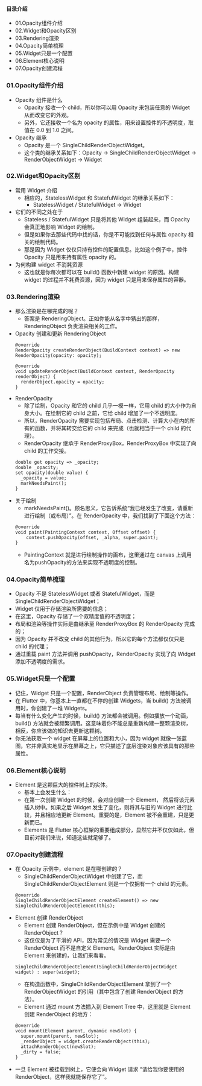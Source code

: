 #### 目录介绍
- 01.Opacity组件介绍
- 02.Widget和Opacity区别
- 03.Rendering渲染
- 04.Opacity简单梳理
- 05.Widget只是一个配置
- 06.Element核心说明
- 07.Opacity创建流程


### 01.Opacity组件介绍
- Opacity 组件是什么
    - Opacity 接收一个 child，所以你可以用 Opacity 来包装任意的 Widget 从而改变它的外观。
    - 另外，它还接收一个名为 opacity 的属性，用来设置控件的不透明度，取值在 0.0 到 1.0 之间。
- Opacity 继承
    - Opacity 是一个 SingleChildRenderObjectWidget。
    - 这个类的继承关系如下：Opacity → SingleChildRenderObjectWidget → RenderObjectWidget → Widget


### 02.Widget和Opacity区别
- 常用 Widget 介绍
    - 相应的，StatelessWidget 和 StatefulWidget 的继承关系如下：
        - StatelessWidget / StatefulWidget → Widget
- 它们的不同之处在于
    - Stateless / StatefulWidget 只是将其他 Widget 组装起来，而 Opacity 会真正地影响 Widget 的绘制。
    - 但是如果你去那些代码中找的话，你是不可能找到任何与属性 opacity 相关的绘制代码。
    - 那是因为 Widget 仅仅只持有控件的配置信息。比如这个例子中，控件  Opacity 只是用来持有属性 opacity 的。
- 为何构建 widget 不消耗资源
    - 这也就是你每次都可以在 build() 函数中新建 widget 的原因。构建 widget 的过程并不耗费资源，因为 widget 只是用来保存属性的容器。


### 03.Rendering渲染
- 那么渲染是在哪完成的呢？
    - 答案是 RenderingObject。正如你能从名字中猜出的那样，RenderingObject 负责渲染相关的工作。
- Opacity 创建和更新 RenderingObject
    ```
    @override
    RenderOpacity createRenderObject(BuildContext context) => new RenderOpacity(opacity: opacity);
    
    @override
    void updateRenderObject(BuildContext context, RenderOpacity renderObject) {
      renderObject.opacity = opacity;
    }
    ```
- RenderOpacity
    - 除了绘制，Opacity 和它的 child 几乎一模一样，它用 child 的大小作为自身大小。在绘制它的 child 之前，它给 child 增加了一个不透明度。
    - 所以，RenderOpacity 需要实现包括布局、点击检测、计算大小在内的所有的函数，并将其转交给它的 child 来完成（也就相当于一个 child 的代理）。
    - RenderOpacity 继承于 RenderProxyBox，RenderProxyBox 中实现了向 child 的工作交接。
    ```
    double get opacity => _opacity;
    double _opacity;
    set opacity(double value) {
      _opacity = value;
      markNeedsPaint();
    }
    ```
- 关于绘制
    - markNeedsPaint()。顾名思义，它告诉系统“我已经发生了改变，请重新进行绘制（或布局）”。在 RenderOpacity 中，我们找到了下面这个方法：
    ```
    @override
    void paint(PaintingContext context, Offset offset) {
        context.pushOpacity(offset, _alpha, super.paint);
    }
    ```                                    
    - PaintingContext 就是进行绘制操作的画布，这里通过在 canvas 上调用名为pushOpacity的方法来实现不透明度的控制。
      


### 04.Opacity简单梳理
- Opacity 不是 StatelessWidget 或者 StatefulWidget，而是 SingleChildRenderObjectWidget；
- Widget 仅用于存储渲染所需要的信息；
- 在这里，Opacity 存储了一个双精度值的不透明度；
- 布局和渲染等操作实际是由继承至 RenderProxyBox 的 RenderOpacity 完成的；
- 因为 Opacity 并不改变 child 的其他行为，所以它的每个方法都仅仅只是 child 的代理；
- 通过重载 paint 方法并调用 pushOpacity，RenderOpacity 实现了向 Widget 添加不透明度的需求。



### 05.Widget只是一个配置
- 记住，Widget 只是一个配置，RenderObject 负责管理布局、绘制等操作。
- 在 Flutter 中，你基本上一直都在不停的创建 Widgets，当 build() 方法被调用时，你创建了一堆 Widgets。
- 每当有什么变化产生的时候，build() 方法都会被调用。例如播放一个动画，build() 方法就会被频繁调用。这意味着你不能总是重新构建一整颗渲染树，相反，你应该做的知识去更新这颗树。
- 你无法获取一个 widget 在屏幕上的位置和大小，因为 widget 就像一张蓝图，它并非真实地显示在屏幕之上，它只描述了底层渲染对象应该具有的那些属性。



### 06.Element核心说明
- Element 是这颗巨大的控件树上的实体。
    - 基本上会发生什么：
    - 在第一次创建 Widget 的时候，会对应创建一个 Element， 然后将该元素插入树中。如果之后 Widget 发生了变化，则将其与旧的 Widget 进行比较，并且相应地更新 Element。重要的是，Element 被不会重建，只是更新而已。
    - Elements 是 Flutter 核心框架的重要组成部分，显然它并不仅仅如此，但目前对我们来说，知道这些就足够了。



### 07.Opacity创建流程
- 在 Opacity 示例中，element 是在哪创建的？
    - SingleChildRenderObjectWidget 中创建了它，而 SingleChildRenderObjectElement 则是一个仅拥有一个 child 的元素。
    ```
    @override
    SingleChildRenderObjectElement createElement() => new SingleChildRenderObjectElement(this);
    ```
- Element 创建 RenderObject
    - Element 创建 RenderObject，但在示例中是 Widget 创建的 RenderObject？
    - 这仅仅是为了平滑的 API，因为常见的情况是 Widget 需要一个 RenderObject 而不是自定义 Element。RenderObject 实际是由 Element 来创建的，让我们来看看。
    ```
    SingleChildRenderObjectElement(SingleChildRenderObjectWidget widget) : super(widget);
    ```
    - 在构造函数中，SingleChildRenderObjectElement 拿到了一个 RenderObjectWidget 的引用（其中包含了创建 RenderObject 的方法）。
    - Element 通过 mount 方法插入到 Element Tree 中，这里就是 Element 创建 RenderObject 的地方：
    ```
    @override
    void mount(Element parent, dynamic newSlot) {
      super.mount(parent, newSlot);
      _renderObject = widget.createRenderObject(this);
      attachRenderObject(newSlot);
      _dirty = false;
    }
    ```
- 一旦 Element 被挂载到树上，它便会向 Widget 请求 “请给我你要使用的 RenderObject，这样我就能保存它了”。
  







